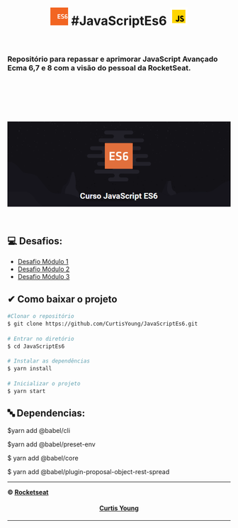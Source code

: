 


 <h1 align="center"><img src="/infoAssets/JS/es6.svg" width="40 heigth="40>  #JavaScriptEs6   <img src="/infoAssets/JS/icons8_javascript_7.svg" width="40 heigth="40> </h1>

 <p align="center"><br><h3>Repositório para repassar e aprimorar JavaScript Avançado Ecma 6,7 e 8 com a visão do pessoal da RocketSeat.</h3><br><br>
</p>
 <h2></h2>
 <br>
<p align="center"> <img src="/infoAssets/bannerCurso.png" ></p></br>
 

## 💻 Desafios:
<ul>
 <li><a href="/infoAssets/" target="_blank">Desafio Módulo 1<a></li> 
 <li><a href="/infoAssets/" target="_blank">Desafio Módulo 2<a></li> 
 <li><a href="/infoAssets/" target="_blank">Desafio Módulo 3<a></li>   
</ul>

## ✔ Como baixar o projeto

```bash
#Clonar o repositório
$ git clone https://github.com/CurtisYoung/JavaScriptEs6.git

# Entrar no diretório
$ cd JavaScriptEs6

# Instalar as dependências
$ yarn install

# Inicializar o projeto
$ yarn start
```
## :abc: Dependencias:

$yarn add @babel/cli

$yarn add @babel/preset-env

$ yarn add @babel/core

$ yarn add @babel/plugin-proposal-object-rest-spread

---------------------------------------------------------------------------------------
**&copy;  [Rocketseat](https://rocketseat.com.br/)**

<h4 align="center">  <a href="https://github.com/CurtisYoung" target="_blank"> Curtis Young</a> </h4>

---------------------------------------------------------------------------------------
 
